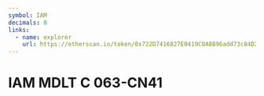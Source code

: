 ```yaml
---
symbol: IAM
decimals: 0
links:
  - name: explorer
    url: https://etherscan.io/token/0x722D7416827E0419C0A8B96add73c84D2a9b2a9b
---
```


# IAM MDLT C 063-CN41
